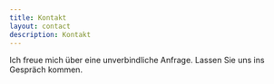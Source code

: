 ```yaml
---
title: Kontakt
layout: contact
description: Kontakt
---
```


Ich freue mich über eine unverbindliche Anfrage. Lassen Sie uns ins Gespräch kommen.




<!-- <form accept-charset="UTF-8" action="https://formkeep.com/f/exampletoken" method="POST">
  <input type="email" name="email" placeholder="Ihre Email">
  <br>
  <br>
  <input type="text" name="name" style="height: 202px; width : 700px;" placeholder="">
  <input type="hidden" name="utf8" value="✓">
  <br>
  <br>
  <button type="submit">Nachricht abschicken</button>
</form> -->